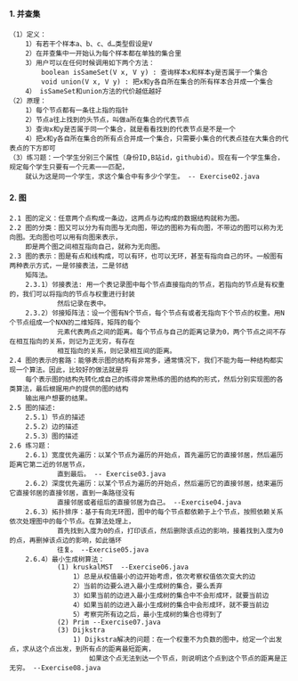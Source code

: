 #### 1. 并查集
    （1）定义：
        1）有若干个样本a、b、c、d…类型假设是V
        2）在并查集中一开始认为每个样本都在单独的集合里
        3）用户可以在任何时候调用如下两个方法：
            boolean isSameSet(V x, V y) : 查询样本x和样本y是否属于一个集合
            void union(V x, V y) : 把x和y各自所在集合的所有样本合并成一个集合
        4） isSameSet和union方法的代价越低越好
    （2）原理：
        1）每个节点都有一条往上指的指针
        2）节点a往上找到的头节点，叫做a所在集合的代表节点
        3）查询x和y是否属于同一个集合，就是看看找到的代表节点是不是一个
        4）把x和y各自所在集合的所有点合并成一个集合，只需要小集合的代表点挂在大集合的代表点的下方即可
    （3）练习题：一个学生分别三个属性（身份ID,B站id，githubid）。现在有一个学生集合，规定每个学生只要有一个元素一一匹配，
        就认为这是同一个学生，求这个集合中有多少个学生。 -- Exercise02.java  

#### 2. 图
    2.1 图的定义：任意两个点构成一条边，这两点与边构成的数据结构就称为图。
    2.2 图的分类：图又可以分为有向图与无向图，带边的图称为有向图，不带边的图可以称为无向图。无向图也可以用有向图来表示，
        即是两个图之间相互指向自己，就称为无向图。
    2.3 图的表示：图是有点和线构成，可以有环，也可以无环，甚至有指向自己的环。一般图有两种表示方式，一是邻接表法，二是邻结
        矩阵法。
        2.3.1）邻接表法: 用一个表记录图中每个节点直接指向的节点，若指向的节点是有权重的，我们可以将指向的节点与权重进行封装
                然后记录在表中。
        2.3.2）邻接矩阵法：设一个图有N个节点，每个节点有或者无指向下个节点的权重。用N个节点组成一个NXN的二维矩阵，矩阵的每个
                元素代表两点之间的距离。每个节点与自己的距离记录为0，两个节点之间不存在相互指向的关系，则记为正无穷，有存在
                相互指向的关系，则记录相互间的距离。
    2.4 图的表示的套路：能够表示图的结构有非常多，通常情况下，我们不能为每一种结构都实现一个算法。因此，比较好的做法就是将
        每个表示图的结构先转化成自己的练得非常熟练的图的结构的形式，然后分别实现图的各类算法，最后根据用户的提供的图的结构
        输出用户想要的结果。
    2.5 图的描述: 
        2.5.1）节点的描述
        2.5.2）边的描述
        2.5.3）图的描述
    2.6 练习题：
        2.6.1）宽度优先遍历：以某个节点为遍历的开始点，首先遍历它的直接邻居，然后遍历距离它第二近的邻居节点，
                直到最后。 -- Exercise03.java
        2.6.2）深度优先遍历：以某个节点为遍历的开始点，然后遍历它的直接邻居，结束遍历它直接邻居的直接邻居，直到一条路径没有
                直接邻居或者组后的直接邻居为自己。 --Exercise04.java
        2.6.3）拓扑排序：基于有向无环图，图中的每个节点都依赖于上个节点，按照依赖关系依次处理图中的每个节点。在算法处理上，
                首先找到入度为0的点，打印该点，然后删除该点边的影响，接着找到入度为0的点，再删掉该点边的影响，如此循环
                往复。 --Exercise05.java
        2.6.4）最小生成树算法：
                (1) kruskalMST  --Exercise06.java
                    1）总是从权值最小的边开始考虑，依次考察权值依次变大的边
                    2）当前的边要么进入最小生成树的集合，要么丢弃
                    3）如果当前的边进入最小生成树的集合中不会形成环，就要当前边
                    4）如果当前的边进入最小生成树的集合中会形成环，就不要当前边
                    5）考察完所有边之后，最小生成树的集合也得到了
                (2) Prim --Exercise07.java
                (3) Dijkstra
                    1) Dijkstra解决的问题：在一个权重不为负数的图中，给定一个出发点，求从这个点出发，到所有点的距离最短距离，
                        如果这个点无法到达一个节点，则说明这个点到这个节点的距离是正无穷。 --Exercise08.java
